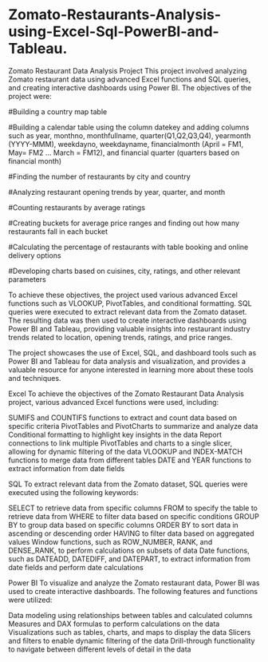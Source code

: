 # Zomato-Restaurants-Analysis-using-Excel-Sql-PowerBI-and-Tableau.
Zomato Restaurant Data Analysis Project
This project involved analyzing Zomato restaurant data using advanced Excel functions and SQL queries, and creating interactive dashboards using Power BI. The objectives of the project were:

#Building a country map table

#Building a calendar table using the column datekey and adding columns such as year, monthno, monthfullname, quarter(Q1,Q2,Q3,Q4), yearmonth (YYYY-MMM), weekdayno, weekdayname, financialmonth (April = FM1, May= FM2 … March = FM12), and financial quarter (quarters based on financial month)

#Finding the number of restaurants by city and country

#Analyzing restaurant opening trends by year, quarter, and month

#Counting restaurants by average ratings

#Creating buckets for average price ranges and finding out how many restaurants fall in each bucket

#Calculating the percentage of restaurants with table booking and online delivery options

#Developing charts based on cuisines, city, ratings, and other relevant parameters

To achieve these objectives, the project used various advanced Excel functions such as VLOOKUP, PivotTables, and conditional formatting. SQL queries were executed to extract relevant data from the Zomato dataset. The resulting data was then used to create interactive dashboards using Power BI and Tableau, providing valuable insights into restaurant industry trends related to location, opening trends, ratings, and price ranges.

The project showcases the use of Excel, SQL, and dashboard tools such as Power BI and Tableau for data analysis and visualization, and provides a valuable resource for anyone interested in learning more about these tools and techniques.


Excel
To achieve the objectives of the Zomato Restaurant Data Analysis project, various advanced Excel functions were used, including:

SUMIFS and COUNTIFS functions to extract and count data based on specific criteria
PivotTables and PivotCharts to summarize and analyze data
Conditional formatting to highlight key insights in the data
Report connections to link multiple PivotTables and charts to a single slicer, allowing for dynamic filtering of the data
VLOOKUP and INDEX-MATCH functions to merge data from different tables
DATE and YEAR functions to extract information from date fields


SQL
To extract relevant data from the Zomato dataset, SQL queries were executed using the following keywords:

SELECT to retrieve data from specific columns
FROM to specify the table to retrieve data from
WHERE to filter data based on specific conditions
GROUP BY to group data based on specific columns
ORDER BY to sort data in ascending or descending order
HAVING to filter data based on aggregated values
Window functions, such as ROW_NUMBER, RANK, and DENSE_RANK, to perform calculations on subsets of data
Date functions, such as DATEADD, DATEDIFF, and DATEPART, to extract information from date fields and perform date calculations


Power BI
To visualize and analyze the Zomato restaurant data, Power BI was used to create interactive dashboards. The following features and functions were utilized:

Data modeling using relationships between tables and calculated columns
Measures and DAX formulas to perform calculations on the data
Visualizations such as tables, charts, and maps to display the data
Slicers and filters to enable dynamic filtering of the data
Drill-through functionality to navigate between different levels of detail in the data









